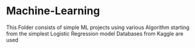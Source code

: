 # Machine-Learning

This Folder consists of simple ML projects using various Algorithm starting from the simplest Logistic Regression model
Databases from Kaggle are used
